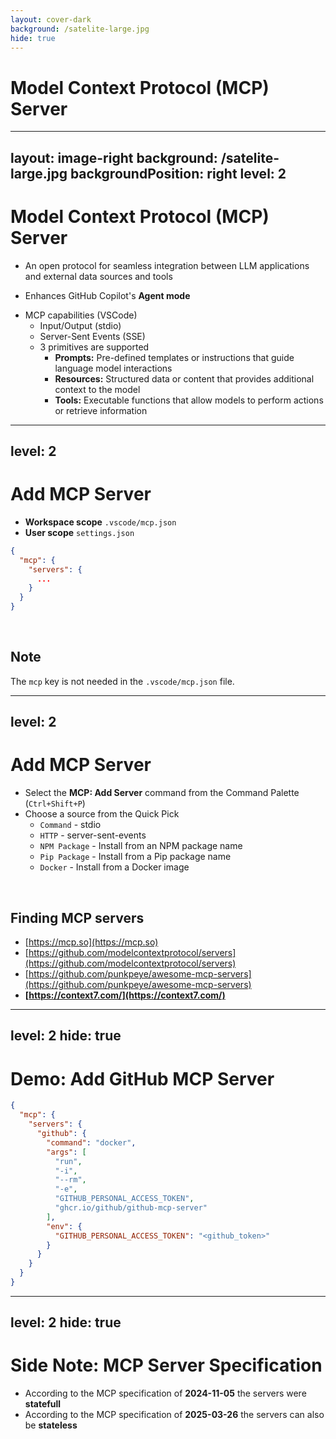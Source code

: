 ```yaml
---
layout: cover-dark
background: /satelite-large.jpg
hide: true
---
```


# Model Context Protocol (MCP) Server

---
layout: image-right
background: /satelite-large.jpg
backgroundPosition: right
level: 2
---

# Model Context Protocol (MCP) Server

<v-click>

- An open protocol for seamless integration between LLM applications and external data sources and tools

</v-click>

<v-click>

- Enhances GitHub Copilot's **Agent mode**

</v-click>

<v-click>

- MCP capabilities (VSCode)
  - Input/Output (stdio) 
  - Server-Sent Events (SSE)
  - 3 primitives are supported
    - **Prompts:** Pre-defined templates or instructions that guide language model interactions
    - **Resources:** Structured data or content that provides additional context to the model
    - **Tools:** Executable functions that allow models to perform actions or retrieve information

</v-click>

<!--
[click]
An open protocol developed by Antrophic

[click:2]
💡 Paste links in chat:

- [Introducing the Model Context Protocol](https://www.anthropic.com/news/model-context-protocol)
- [Model Context Protocol (GitHub)](https://github.com/modelcontextprotocol)

If you want create your own MCP server there is already a bunch of SDKs.
-->

---
level: 2
---

# Add MCP Server

- **Workspace scope** `.vscode/mcp.json`
- **User scope** `settings.json`

```json
{
  "mcp": {
    "servers": {
      ...
    }
  }
}
```

<br />

## Note

The `mcp` key is not needed in the `.vscode/mcp.json` file.

<!--
💡 Paste links in chat:

- [Use MCP servers in VS Code (Preview)](https://code.visualstudio.com/docs/copilot/chat/mcp-servers)
-->

---
level: 2
---

# Add MCP Server

- Select the **MCP: Add Server** command from the Command Palette (`Ctrl+Shift+P`)
- Choose a source from the Quick Pick
  - `Command` - stdio
  - `HTTP` - server-sent-events
  - `NPM Package` - Install from an NPM package name
  - `Pip Package` - Install from a Pip package name
  - `Docker` - Install from a Docker image

<v-click>

<br />

## Finding MCP servers

- [https://mcp.so](https://mcp.so)
- [https://github.com/modelcontextprotocol/servers](https://github.com/modelcontextprotocol/servers)
- [https://github.com/punkpeye/awesome-mcp-servers](https://github.com/punkpeye/awesome-mcp-servers)
- **[https://context7.com/](https://context7.com/)**
</v-click>

<!--
An MPC server can be added from these sources.

[click]
Sources to find MCP servers.

💡 Paste links in chat:

- [mcp.so](https://mcp.so)
- [MCP servers (Repo)](https://github.com/modelcontextprotocol/servers)
- [Awesome MCP Servers (Repo)](https://github.com/punkpeye/awesome-mcp-servers)
- [instructions files for scaffoling projects](https://context7.com/)
-->

---
level: 2
hide: true
---

# Demo: Add GitHub MCP Server

```json
{
  "mcp": {
    "servers": {
      "github": {
        "command": "docker",
        "args": [
          "run",
          "-i",
          "--rm",
          "-e",
          "GITHUB_PERSONAL_ACCESS_TOKEN",
          "ghcr.io/github/github-mcp-server"
        ],
        "env": {
          "GITHUB_PERSONAL_ACCESS_TOKEN": "<github_token>"
        }
      }
    }
  }
}
```

<!--
- Show how to install MCP server in VS Code
  - Add the [github-mcp-server](https://github.com/github/github-mcp-server)
  - ⚠️ Don't show your PAT or create a temporary one!

💡 Show how to use the tools the MCP server provides
-->

---
level: 2
hide: true
---

# Side Note: MCP Server Specification

- According to the MCP specification of **2024-11-05** the servers were **statefull**
- According to the MCP specification of **2025-03-26** the servers can also be **stateless**

<!--
ℹ️ This topic was provided by a customer. It might be worth mentioned.

💡 Paste links in chat:

 - [Specification 2024-11-05](https://modelcontextprotocol.io/specification/2024-11-05)
 - [Specification 2025-03-26](https://modelcontextprotocol.io/specification/2025-03-26)
 - [GtHub Discussion: State, and long-lived vs. short-lived connections](https://github.com/modelcontextprotocol/modelcontextprotocol/discussions/102)
-->
